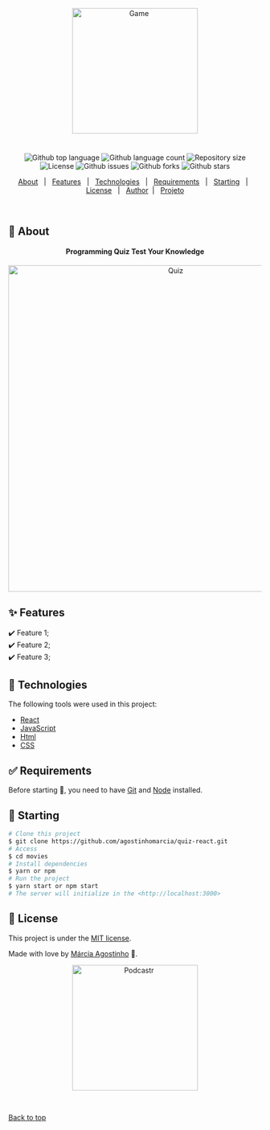 



<p align="center">
   <img src="https://media.giphy.com/media/ppndfTmDFgAdq/giphy.gif" alt="Game" width="250"/>
</p>



<h1 align="center"></h1>

<p align="center">
  <img alt="Github top language" src="https://img.shields.io/github/languages/top/agostinhomarcia/quiz-react?color=B22222">

  <img alt="Github language count" src="https://img.shields.io/github/languages/count/agostinhomarcia/quiz-react?color=B22222">

  <img alt="Repository size" src="https://img.shields.io/github/repo-size/agostinhomarcia/quiz-react?color=B22222">

  <img alt="License" src="https://img.shields.io/github/license/agostinhomarcia/quiz-react?color=B22222">

   <img alt="Github issues" src="https://img.shields.io/github/issues/agostinhomarcia/quiz-react?color=B22222" /> 

   <img alt="Github forks" src="https://img.shields.io/github/forks/agostinhomarcia/quiz-react?color=B22222" /> 

   <img alt="Github stars" src="https://img.shields.io/github/stars/agostinhomarcia/quiz-react?color=B22222" /> 
</p>


<p align="center">
  <a href="#dart-about">About</a> &#xa0; | &#xa0; 
  <a href="#sparkles-features">Features</a> &#xa0; | &#xa0;
  <a href="#rocket-technologies">Technologies</a> &#xa0; | &#xa0;
  <a href="#white_check_mark-requirements">Requirements</a> &#xa0; | &#xa0;
  <a href="#checkered_flag-starting">Starting</a> &#xa0; | &#xa0;
  <a href="#memo-license">License</a> &#xa0; | &#xa0;
  <a href="https://github.com/agostinhomarcia" target="_blank">Author</a>&#xa0; | &#xa0
  <a href="https://projeto-react-cadernos.vercel.app/" target="_blank" rel="noopener noreferrer">Projeto</a>
</p>

<br>

## :dart: About ##


<h4 align="center">Programming Quiz Test Your Knowledge  </h4>

<p align="center">
   <img src="https://media.giphy.com/media/6XR5pk0zZLutv3VPNW/giphy.gif" alt="Quiz" width="650"/>
</p>


## :sparkles: Features ##

:heavy_check_mark: Feature 1;\
:heavy_check_mark: Feature 2;\
:heavy_check_mark: Feature 3;

## :rocket: Technologies ##

The following tools were used in this project:

- [React](https://pt-br.reactjs.org/)
- [JavaScript](https://developer.mozilla.org/pt-BR/docs/Web/JavaScript) 
- [Html](https://developer.mozilla.org/pt-BR/docs/Web/HTML/Element/html/)  
- [CSS](https://developer.mozilla.org/pt-BR/docs/Web/CSS)  



## :white_check_mark: Requirements ##

Before starting :checkered_flag:, you need to have [Git](https://git-scm.com) and [Node](https://nodejs.org/en/) installed.

## :checkered_flag: Starting ##

```bash
# Clone this project
$ git clone https://github.com/agostinhomarcia/quiz-react.git
# Access
$ cd movies
# Install dependencies
$ yarn or npm 
# Run the project
$ yarn start or npm start 
# The server will initialize in the <http://localhost:3000>
```


## :memo: License ##


This project is under the [MIT license](./LICENSE).

Made with love by [Márcia Agostinho](https://github.com/agostinhomarcia) 🚀.




<p align="center">
   <img src="https://media.giphy.com/media/KOLIHpiF4BVzQBUYUt/giphy.gif" alt="Podcastr" width="250"/>
</p>

&#xa0;

<a href="#top">Back to top </a>
